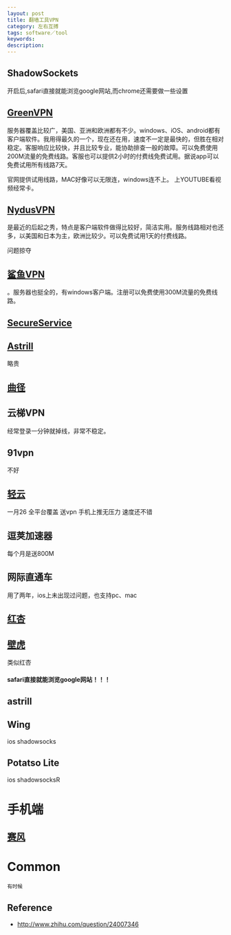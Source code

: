 ```yaml
---
layout: post
title: 翻墙工具VPN
category: 左右互搏
tags: software／tool
keywords: 
description: 
---
```


## ShadowSockets

开启后,safari直接就能浏览google网站,而chrome还需要做一些设置

## [GreenVPN](http://www.greenvpn.org/)

服务器覆盖比较广，美国、亚洲和欧洲都有不少。windows、iOS、android都有客户端软件。我用得最久的一个，现在还在用，速度不一定是最快的，但胜在相对稳定。客服响应比较快，并且比较专业，能协助排查一般的故障。可以免费使用200M流量的免费线路。客服也可以提供2小时的付费线免费试用。据说app可以免费试用所有线路7天。

官网提供试用线路，MAC好像可以无限连，windows连不上。
上YOUTUBE看视频经常卡。

## [NydusVPN](http://www.nydus.com.co/)
是最近的后起之秀，特点是客户端软件做得比较好，简洁实用。服务线路相对也还多，以美国和日本为主，欧洲比较少。可以免费试用1天的付费线路。

问题掠夺


## [鲨鱼VPN](https://www.shayujsq.net/index.php)
。服务器也挺全的，有windows客户端。注册可以免费使用300M流量的免费线路。
## [SecureService](http://vpnso.com/)
## [Astrill](https://www.astrill.com/)
略贵

## [曲径](https://getqujing.com/)
## 云梯VPN
经常登录一分钟就掉线，非常不稳定。
## 91vpn
不好
## [轻云](http://theqingyun.org/)
一月26 全平台覆盖 送vpn 手机上推无压力 速度还不错
## 逗荚加速器
每个月是送800M
## 网际直通车
用了两年，ios上未出现过问题，也支持pc、mac

## [红杏](http://honx.in/guide?account=taumars@hotmail.com#/)

## [壁虎](https://hyext.com)
类似红杏

#### safari直接就能浏览google网站！！！

## astrill

## Wing

ios shadowsocks

## Potatso Lite

ios shadowsocksR

# 手机端
## [赛风](https://s3.amazonaws.com/psiphon/web/l99h-ony2-bspu/zh/download.html#direct)


# Common

```
有时候
```

## Reference

* <http://www.zhihu.com/question/24007346>
